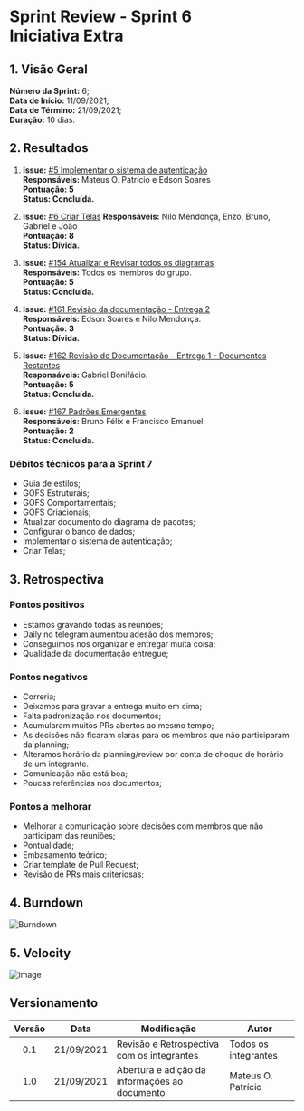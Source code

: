 # Sprint Review - Sprint 6 <br> <span class="rotulo-extra">Iniciativa Extra</span>

## 1. Visão Geral
**Número da Sprint:** 6;<br>
**Data de Início:** 11/09/2021;<br>
**Data de Término:** 21/09/2021;<br>
**Duração:** 10 dias.<br>

## 2. Resultados


1. **Issue:** [#5 Implementar o sistema de autenticação](https://github.com/UnBArqDsw2021-1/2021.1_G6_Curumim_Back-end/issues/5)<br>
**Responsáveis:** Mateus O. Patrício e Edson Soares<br>
**Pontuação: 5**<br>
**Status: Concluída.**<br>

2. **Issue:** [#6 Criar Telas](https://github.com/UnBArqDsw2021-1/2021.1_G6_Curumim_Front-end/issues/3)
**Responsáveis:** Nilo Mendonça, Enzo, Bruno, Gabriel e João<br>
**Pontuação: 8**<br>
**Status: Dívida.**<br>

3. **Issue:** [#154 Atualizar e Revisar todos os diagramas](https://github.com/UnBArqDsw2021-1/2021.1_G6_Curumim/issues/154)<br> 
**Responsáveis:** Todos os membros do grupo.<br>
**Pontuação: 5**<br>
**Status: Concluída.**<br>

5. **Issue:** [#161 Revisão da documentação - Entrega 2 ](https://github.com/UnBArqDsw2021-1/2021.1_G6_Curumim/issues/161)<br> 
**Responsáveis:** Edson Soares e Nilo Mendonça.<br>
**Pontuação: 3**<br>
**Status: Dívida.**<br>

6. **Issue:** [#162 Revisão de Documentação - Entrega 1 - Documentos Restantes](https://github.com/UnBArqDsw2021-1/2021.1_G6_Curumim/issues/162)<br> 
**Responsáveis:** Gabriel Bonifácio.<br>
**Pontuação: 5**<br>
**Status: Concluída.**<br>

7. **Issue:** [#167 Padrões Emergentes ](https://github.com/UnBArqDsw2021-1/2021.1_G6_Curumim/issues/167)<br> 
**Responsáveis:** Bruno Félix e Francisco Emanuel.<br>
**Pontuação: 2**<br>
**Status: Concluída.**<br>

### **Débitos técnicos para a Sprint 7**
 - Guia de estilos;
 - GOFS Estruturais;
 - GOFS Comportamentais;
 - GOFS Criacionais;
 - Atualizar documento do diagrama de pacotes;
 - Configurar o banco de dados;
 - Implementar o sistema de autenticação;
 - Criar Telas;

## 3. Retrospectiva

### **Pontos positivos**
- Estamos gravando todas as reuniões;
- Daily no telegram aumentou adesão dos membros;
- Conseguimos nos organizar e entregar muita coisa;
- Qualidade da documentação entregue;

### **Pontos negativos**
- Correria;
- Deixamos para gravar a entrega muito em cima;
- Falta padronização nos documentos;
- Acumularam muitos PRs abertos ao mesmo tempo;
- As decisões não ficaram claras para os membros que não participaram da planning;
- Alteramos horário da planning/review por conta de choque de horário de um integrante.
- Comunicação não está boa;
- Poucas referências nos documentos;
  
### **Pontos a melhorar**
- Melhorar a comunicação sobre decisões com membros que não participam das reuniões;
- Pontualidade;
- Embasamento teórico;
- Criar template de Pull Request;
- Revisão de PRs mais criteriosas;

## 4. Burndown
![Burndown](https://user-images.githubusercontent.com/37383185/135178838-89e50be4-85c2-406e-bb33-b3d3df791dc6.png)

## 5. Velocity
![image](https://user-images.githubusercontent.com/37383185/135178898-56d6f35c-f8a5-4501-93b2-de737cafadb9.png)

## Versionamento
| Versão | Data       | Modificação                                | Autor                |
| :----: | ---------- | ------------------------------------------ | -------------------- |
|  0.1   | 21/09/2021 | Revisão e Retrospectiva com os integrantes | Todos os integrantes |
|  1.0   | 21/09/2021 | Abertura e adição da informações ao documento | Mateus O. Patrício |